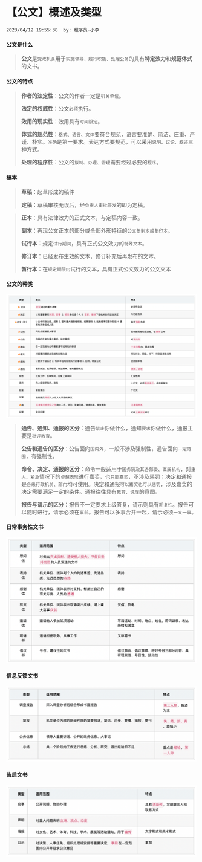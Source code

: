 # 【公文】概述及类型

`2023/04/12 19:55:38  by: 程序员·小李`

#### 公文是什么

> **公文**是`党政机关`用于`实施领导、履行职能、处理公务`的具有**特定效力**和**规范体式**的文书。


#### 公文的特点

> **作者的法定性**：公文的作者一定是`机关单位`。
> 
> **法定的权威性**：公文`必须`执行。
>
> **效用的现实性**：效用具有`时间限定`。
>
> **体式的规范性**：`格式、语言、文体`要符合规范，语言要准确、简洁、庄重、严谨、朴实。`准确`是第一要求。表达方式要规范，可以采用`说明、议论、叙述`三种方式。
>
> **处理的程序性**：公文的`拟制、办理、管理`需要经过必要的`程序`。


#### 稿本

> **草稿**：起草形成的稿件
>
> **定稿**：草稿审核无误后，经`负责人审批签发`的即为定稿。

> **正本**：具有法律效力的正式文本，与定稿内容一致。
>
> **副本**：再现公文正本的部分或全部外形特征的`公文复制本或复印本`。
>
> **试行本**：规定`试行期间`，具有正式公文效力的`特殊文本`。
>
> **修订本**：已经发布生效的文本，修订补充后再发布的文本。
>
> **暂行本**：在`规定期限内`试行的文本，具有正式公文效力的公文文本



#### 公文的种类

![image](【公文】概述及类型/cade6c72-7721-4038-9388-d1e169282978.png)

> **通告、通知、通报的区分**：通告`禁止`你做什么，通知`要求`你做什么，通报主要是`批评教育`。
>
> **公告和通告的区分**：公告面向`国内外`，一般不涉及强制性，通告面向`一定范围`，有强制性。
>
> **命令、决定、通报的区分**：命令一般适用于`国务院及其各部委、直属机构`，对`重大、紧急`情况下的`卓越表现`进行嘉奖，也`只能嘉奖`，不涉及惩罚；决定和通报是`各级行政机关、部门`均可使用。决定和通报`可以嘉奖也可以惩罚`，涉及嘉奖的决定需要满足一定的条件。通报往往具有`教育、说理`的意图。
>
> **报告与请示的区分**：报告不一定要求上级答复，请示则具有`期复性`。报告可以随时进行，请示必须在`事前`。报告可以多事合并一起，请示必须`一文一事`。


#### 日常事务性文书

![image](【公文】概述及类型/81fd0cae-3caa-4977-b09b-5c37950ea1ac.png)


#### 信息反馈文书

![image](【公文】概述及类型/2c06842c-7ff4-459f-a2be-3d7b44bdf328.png)


#### 告启文书

![image](【公文】概述及类型/ee014692-d2b7-42ef-b4a7-0d3441b4317a.png)